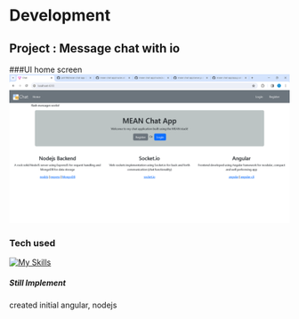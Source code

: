 # Development

## Project : Message chat with io

###UI home screen
![Preview](./client/chat/preview/home_page.png)

### Tech used

[![My Skills](https://skillicons.dev/icons?i=ts,js,html,scss,mongodb,express,angular,nodejs,&theme=light)](https://skillicons.dev)

##### Still Implement

created initial angular, nodejs
